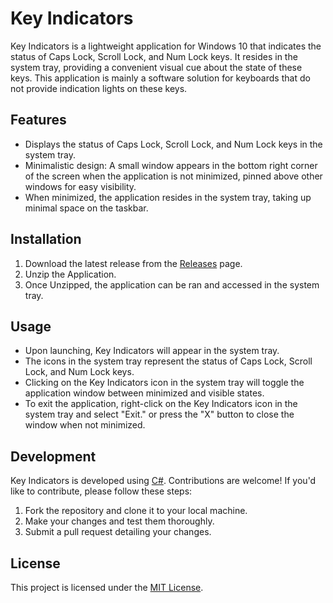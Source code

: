 # Key Indicators

Key Indicators is a lightweight application for Windows 10 that indicates the status of Caps Lock, Scroll Lock, and Num Lock keys. It resides in the system tray, providing a convenient visual cue about the state of these keys. 
This application is mainly a software solution for keyboards that do not provide indication lights on these keys.

## Features

- Displays the status of Caps Lock, Scroll Lock, and Num Lock keys in the system tray.
- Minimalistic design: A small window appears in the bottom right corner of the screen when the application is not minimized, pinned above other windows for easy visibility.
- When minimized, the application resides in the system tray, taking up minimal space on the taskbar.

## Installation

1. Download the latest release from the [Releases](https://github.com/BigJMC9/Key-Indicators/releases/) page.
2. Unzip the Application.
3. Once Unzipped, the application can be ran and accessed in the system tray.

## Usage

- Upon launching, Key Indicators will appear in the system tray.
- The icons in the system tray represent the status of Caps Lock, Scroll Lock, and Num Lock keys.
- Clicking on the Key Indicators icon in the system tray will toggle the application window between minimized and visible states.
- To exit the application, right-click on the Key Indicators icon in the system tray and select "Exit." or press the "X" button to close the window when not minimized.

## Development

Key Indicators is developed using [C#](https://docs.microsoft.com/en-us/dotnet/csharp/). Contributions are welcome! If you'd like to contribute, please follow these steps:

1. Fork the repository and clone it to your local machine.
2. Make your changes and test them thoroughly.
3. Submit a pull request detailing your changes.

## License

This project is licensed under the [MIT License](LICENSE.txt).

